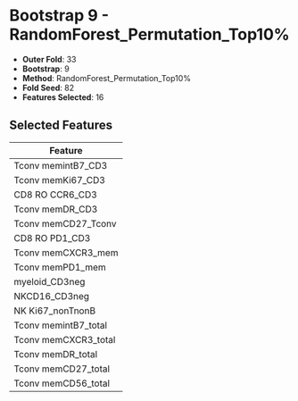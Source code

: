 # Bootstrap 9 - RandomForest_Permutation_Top10%

- **Outer Fold**: 33
- **Bootstrap**: 9
- **Method**: RandomForest_Permutation_Top10%
- **Fold Seed**: 82
- **Features Selected**: 16

## Selected Features

| Feature |
|---------|
| Tconv memintB7_CD3 |
| Tconv memKi67_CD3 |
| CD8 RO CCR6_CD3 |
| Tconv memDR_CD3 |
| Tconv memCD27_Tconv |
| CD8 RO PD1_CD3 |
| Tconv memCXCR3_mem |
| Tconv memPD1_mem |
| myeloid_CD3neg |
| NKCD16_CD3neg |
| NK Ki67_nonTnonB |
| Tconv memintB7_total |
| Tconv memCXCR3_total |
| Tconv memDR_total |
| Tconv memCD27_total |
| Tconv memCD56_total |
